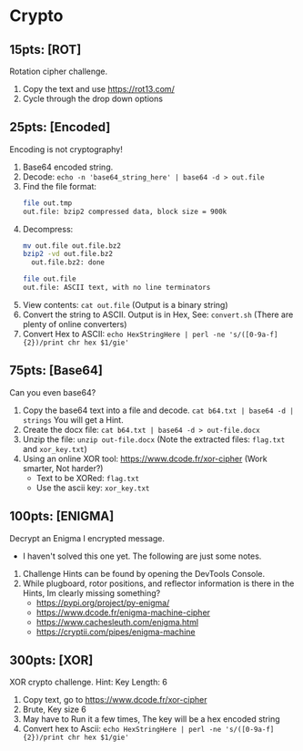 # Crypto
## 15pts: [ROT]
Rotation cipher challenge.

1. Copy the text and use https://rot13.com/
2. Cycle through the drop down options

## 25pts: [Encoded]
Encoding is not cryptography!

1. Base64 encoded string.
2. Decode: `echo -n 'base64_string_here' | base64 -d > out.file`
3. Find the file format:
   ```sh
   file out.tmp
   out.file: bzip2 compressed data, block size = 900k
   ```
4. Decompress:
   ```sh
   mv out.file out.file.bz2
   bzip2 -vd out.file.bz2
     out.file.bz2: done

   file out.file
   out.file: ASCII text, with no line terminators
   ```
5. View contents: `cat out.file` (Output is a binary string)
6. Convert the string to ASCII. Output is in Hex, See: `convert.sh` (There are plenty of online converters)
7. Convert Hex to ASCII: `echo HexStringHere | perl -ne 's/([0-9a-f]{2})/print chr hex $1/gie'`

## 75pts: [Base64]
Can you even base64?

1. Copy the base64 text into a file and decode. `cat b64.txt | base64 -d | strings` You will get a Hint.
2. Create the docx file: `cat b64.txt | base64 -d > out-file.docx`
3. Unzip the file: `unzip out-file.docx` (Note the extracted files: `flag.txt` and `xor_key.txt`)
4. Using an online XOR tool: https://www.dcode.fr/xor-cipher (Work smarter, Not harder?)
    - Text to be XORed: `flag.txt`
    - Use the ascii key: `xor_key.txt`

## 100pts: [ENIGMA]
Decrypt an Enigma I encrypted message.
* I haven't solved this one yet. The following are just some notes.

1. Challenge Hints can be found by opening the DevTools Console.
2. While plugboard, rotor positions, and reflector information is there in the Hints, Im clearly missing something?
    - https://pypi.org/project/py-enigma/
    - https://www.dcode.fr/enigma-machine-cipher
    - https://www.cachesleuth.com/enigma.html
    - https://cryptii.com/pipes/enigma-machine

## 300pts: [XOR]
XOR crypto challenge. Hint: Key Length: 6

1. Copy text, go to https://www.dcode.fr/xor-cipher
2. Brute, Key size 6
3. May have to Run it a few times, The key will be a hex encoded string
4. Convert hex to Ascii: `echo HexStringHere | perl -ne 's/([0-9a-f]{2})/print chr hex $1/gie'`

